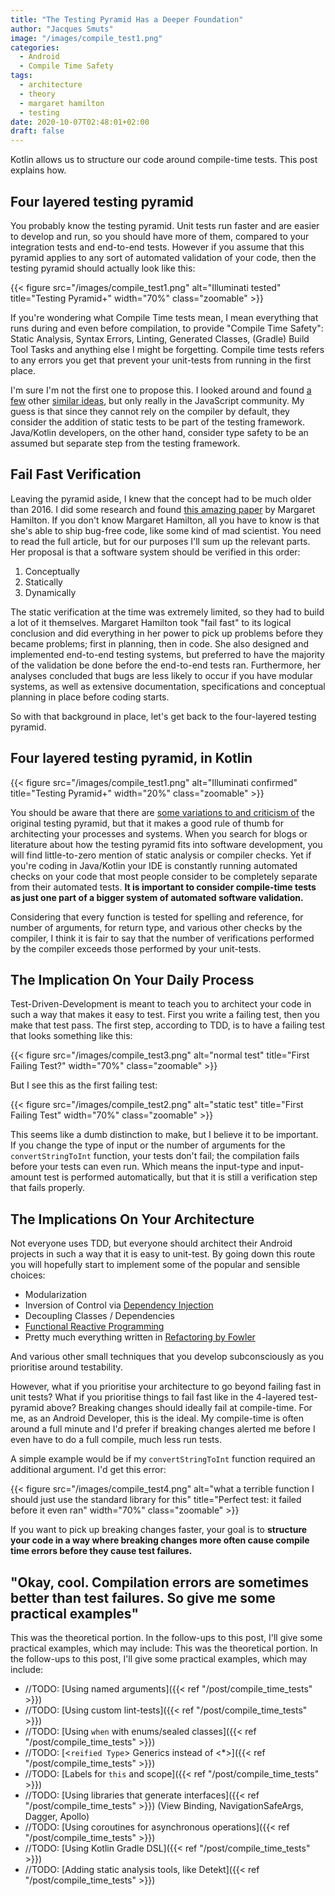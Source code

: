 ```yaml
---
title: "The Testing Pyramid Has a Deeper Foundation"
author: "Jacques Smuts"
image: "/images/compile_test1.png"
categories:
  - Android
  - Compile Time Safety
tags:
  - architecture
  - theory
  - margaret hamilton
  - testing
date: 2020-10-07T02:48:01+02:00
draft: false
---
```


Kotlin allows us to structure our code around compile-time tests. This post explains how.


<!--more-->

## Four layered testing pyramid

You probably know the testing pyramid. Unit tests run faster and are easier to develop and run, so you should have more of them, compared to your integration tests and end-to-end tests. However if you assume that this pyramid applies to any sort of automated validation of your code, then the testing pyramid should actually look like this:

{{< figure src="/images/compile_test1.png" alt="Illuminati tested" title="Testing Pyramid+" width="70%"  class="zoomable" >}}

If you're wondering what Compile Time tests mean, I mean everything that runs during and even before compilation, to provide "Compile Time Safety": Static Analysis, Syntax Errors, Linting, Generated Classes, (Gradle) Build Tool Tasks and anything else I might be forgetting. Compile time tests refers to any errors you get that prevent your unit-tests from running in the first place.

I'm sure I'm not the first one to propose this. I looked around and found [a few](https://twitter.com/aarondjents/status/805913874704674816) other [similar ideas](https://twitter.com/mrjedmao/status/1085750574996312064), but only really in the JavaScript community. My guess is that since they cannot rely on the compiler by default, they consider the addition of static tests to be part of the testing framework. Java/Kotlin developers, on the other hand, consider type safety to be an assumed but separate step from the testing framework.

## Fail Fast Verification

Leaving the pyramid aside, I knew that the concept had to be much older than 2016. I did some research and found [this amazing paper](https://www.sciencedirect.com/science/article/pii/0164121279900049?via%3Dihub) by Margaret Hamilton. If you don't know Margaret Hamilton, all you have to know is that she's able to ship bug-free code, like some kind of mad scientist. You need to read the full article, but for our purposes I'll sum up the relevant parts. Her proposal is that a software system should be verified in this order:
1. Conceptually
2. Statically
3. Dynamically

The static verification at the time was extremely limited, so they had to build a lot of it themselves. Margaret Hamilton took "fail fast" to its logical conclusion and did everything in her power to pick up problems before they became problems; first in planning, then in code. She also designed and implemented end-to-end testing systems, but preferred to have the majority of the validation be done before the end-to-end tests ran. Furthermore, her analyses concluded that bugs are less likely to occur if you have modular systems, as well as extensive documentation, specifications and conceptual planning in place before coding starts.

So with that background in place, let's get back to the four-layered testing pyramid.

## Four layered testing pyramid, in Kotlin

{{< figure src="/images/compile_test1.png" alt="Illuminati confirmed" title="Testing Pyramid+" width="20%"  class="zoomable" >}}

You should be aware that there are [some variations to and criticism of](https://martinfowler.com/articles/practical-test-pyramid.html) the original testing pyramid, but that it makes a good rule of thumb for architecting your processes and systems. When you search for blogs or literature about how the testing pyramid fits into software development, you will find little-to-zero mention of static analysis or compiler checks. Yet if you're coding in Java/Kotlin your IDE is constantly running automated checks on your code that most people consider to be completely separate from their automated tests. **It is important to consider compile-time tests as just one part of a bigger system of automated software validation.**

Considering that every function is tested for spelling and reference, for number of arguments, for return type, and various other checks by the compiler, I think it is fair to say that the number of verifications performed by the compiler exceeds those performed by your unit-tests.

## The Implication On Your Daily Process

Test-Driven-Development is meant to teach you to architect your code in such a way that makes it easy to test. First you write a failing test, then you make that test pass. The first step, according to TDD, is to have a failing test that looks something like this:

{{< figure src="/images/compile_test3.png" alt="normal test" title="First Failing Test?" width="70%"  class="zoomable" >}}


But I see this as the first failing test:

{{< figure src="/images/compile_test2.png" alt="static test" title="First Failing Test" width="70%"  class="zoomable" >}}

This seems like a dumb distinction to make, but I believe it to be important. If you change the type of input or the number of arguments for the `convertStringToInt` function, your tests don't fail; the compilation fails before your tests can even run. Which means the input-type and input-amount test is performed automatically, but that it is still a verification step that fails properly.


## The Implications On Your Architecture

Not everyone uses TDD, but everyone should architect their Android projects in such a way that it is easy to unit-test. By going down this route you will hopefully start to implement some of the popular and sensible choices:
 - Modularization
 - Inversion of Control via [Dependency Injection](https://www.martinfowler.com/articles/injection.html)
 - Decoupling Classes / Dependencies
 - [Functional Reactive Programming](https://old.reddit.com/r/androiddev/comments/9ifv54/are_kotlin_coroutines_really_going_to_replace/)
 - Pretty much everything written in [Refactoring by Fowler](https://www.goodreads.com/book/show/44936.Refactoring)

 And various other small techniques that you develop subconsciously as you prioritise around testability.

 However, what if you prioritise your architecture to go beyond failing fast in unit tests? What if you prioritise things to fail fast like in the 4-layered test-pyramid above? Breaking changes should ideally fail at compile-time. For me, as an Android Developer, this is the ideal. My compile-time is often around a full minute and I'd prefer if breaking changes alerted me before I even have to do a full compile, much less run tests.

A simple example would be if my `convertStringToInt` function required an additional argument. I'd get this error:

{{< figure src="/images/compile_test4.png" alt="what a terrible function I should just use the standard library for this" title="Perfect test: it failed before it even ran" width="70%"  class="zoomable" >}}

If you want to pick up breaking changes faster, your goal is to **structure your code in a way where breaking changes more often cause compile time errors before they cause test failures.**

## "Okay, cool. Compilation errors are sometimes better than test failures. So give me some practical examples"

This was the theoretical portion. In the follow-ups to this post, I'll give some practical examples, which may include:
This was the theoretical portion. In the follow-ups to this post, I'll give some practical examples, which may include:

- //TODO: [Using named arguments]({{< ref "/post/compile_time_tests" >}})
- //TODO: [Using custom lint-tests]({{< ref "/post/compile_time_tests" >}})
- //TODO: [Using `when` with enums/sealed classes]({{< ref "/post/compile_time_tests" >}})
- //TODO: [\<`reified Type`\> Generics instead of <\*>]({{< ref "/post/compile_time_tests" >}})
- //TODO: [Labels for `this` and scope]({{< ref "/post/compile_time_tests" >}})
- //TODO: [Using libraries that generate interfaces]({{< ref "/post/compile_time_tests" >}}) (View Binding, NavigationSafeArgs, Dagger, Apollo)
- //TODO: [Using coroutines for asynchronous operations]({{< ref "/post/compile_time_tests" >}})
- //TODO: [Using Kotlin Gradle DSL]({{< ref "/post/compile_time_tests" >}})
- //TODO:  [Adding static analysis tools, like Detekt]({{< ref "/post/compile_time_tests" >}})
